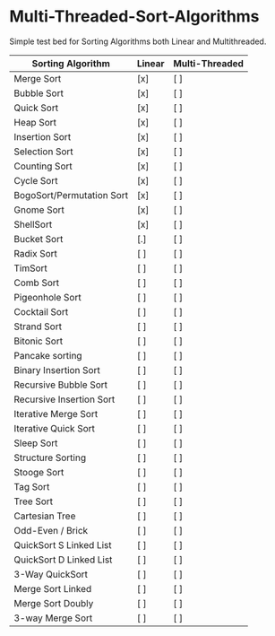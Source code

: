 # Multi-Threaded-Sort-Algorithms
Simple test bed for Sorting Algorithms both Linear and Multithreaded. 


Sorting Algorithm            | Linear  | Multi-Threaded
-----------------------------|---------|-------------
Merge Sort                   |  [x]    |  [ ]
Bubble Sort                  |  [x]    |  [ ]
Quick Sort				     |  [x]    |  [ ]                  
Heap Sort				     |  [x]    |  [ ]                  
Insertion Sort			     |  [x]    |  [ ]                  
Selection Sort               |  [x]    |  [ ]                                       
Counting Sort			     |  [x]    |  [ ]                  
Cycle Sort				     |  [x]    |  [ ]                  
BogoSort/Permutation Sort	 |  [x]    |  [ ]
Gnome Sort					 |  [x]    |  [ ]
ShellSort				     |  [x]    |  [ ]                  
Bucket Sort				     |  [.]    |  [ ]                  
Radix Sort				     |  [ ]    |  [ ]                  
TimSort					     |  [ ]    |  [ ]                  
Comb Sort				     |  [ ]    |  [ ]                  
Pigeonhole Sort			     |  [ ]    |  [ ]                  
Cocktail Sort			     |  [ ]    |  [ ]                  
Strand Sort				     |  [ ]    |  [ ]                  
Bitonic Sort			     |  [ ]    |  [ ]                  
Pancake sorting			     |  [ ]    |  [ ]                  
Binary Insertion Sort	     |  [ ]    |  [ ]                  
Recursive Bubble Sort	     |  [ ]    |  [ ]                  
Recursive Insertion Sort     |  [ ]    |  [ ]                  
Iterative Merge Sort	     |  [ ]    |  [ ]                  
Iterative Quick Sort	     |  [ ]    |  [ ]                  
Sleep Sort  				 |  [ ]    |  [ ]
Structure Sorting  			 |  [ ]    |  [ ]
Stooge Sort					 |  [ ]    |  [ ]
Tag Sort  					 |  [ ]    |  [ ]
Tree Sort					 |  [ ]    |  [ ]
Cartesian Tree 				 |  [ ]    |  [ ]
Odd-Even / Brick 			 |  [ ]    |  [ ]
QuickSort S Linked List		 |  [ ]    |  [ ]
QuickSort D Linked List		 |  [ ]    |  [ ]
3-Way QuickSort 			 |  [ ]    |  [ ]
Merge Sort Linked 			 |  [ ]    |  [ ]
Merge Sort Doubly  			 |  [ ]    |  [ ]
3-way Merge Sort			 |  [ ]    |  [ ]